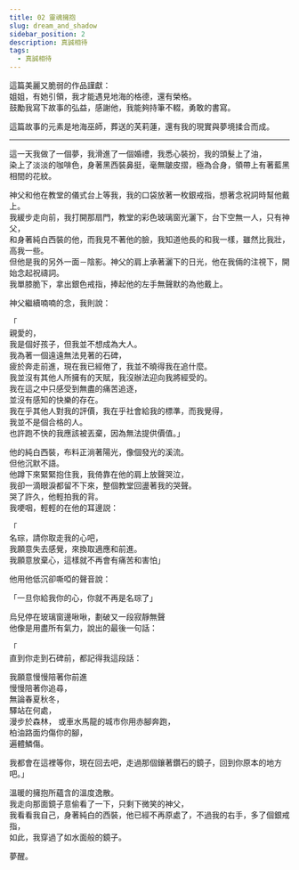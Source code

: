 ```yaml
---
title: 02 靈魂擁抱
slug: dream_and_shadow
sidebar_position: 2
description: 真誠相待
tags:
  - 真誠相待
---
```


這篇美麗又脆弱的作品謹獻：  
姐姐，有她引領，我才能遇見地海的格德，還有榮格。  
鼓勵我寫下故事的弘益，感謝他，我能夠持筆不輟，勇敢的書寫。  

這篇故事的元素是地海巫師，葬送的芙莉蓮，還有我的現實與夢境揉合而成。  

-------------
這⼀天我做了⼀個夢，我滑進了⼀個婚禮，我悉⼼裝扮，我的頭髮上了油，  
染上了淡淡的咖啡⾊，⾝著⿊⻄裝⿐挺，毫無皺⽪摺，極為合⾝，領帶上有著藍⿊相間的花紋。  

神⽗和他在教堂的儀式台上等我，我的⼝袋放著⼀枚銀戒指，想著念祝詞時幫他戴上。  
我緩步走向前，我打開那扇⾨，教堂的彩⾊玻璃窗光灑下，台下空無⼀⼈，只有神⽗，  
和⾝著純⽩⻄裝的他，⽽我見不著他的臉，我知道他長的和我⼀樣，雖然比我壯，⾼我⼀些。  
但他是我的另外一面－陰影。神⽗的肩上承著灑下的⽇光，他在我倆的注視下，開始念起祝禱詞。    
我單膝脆下，拿出銀⾊戒指，捧起他的左⼿無聲默的為他戴上。  

神⽗繼續喃喃的念，我則說：  

「  
親愛的，  
我是個好孩⼦，但我並不想成為⼤⼈。  
我為著⼀個遠遠無法⾒著的⽯碑，  
疲於奔走前進，現在我已經倦了，我並不曉得我在追什麼。  
我並沒有其他⼈所擁有的天賦，我沒辦法迎向我將經受的。  
我在這之中只感受到無盡的痛苦追逐，  
並沒有感知的快樂的存在。  
我在乎其他⼈對我的評價，我在乎社會給我的標準，⽽我覺得，  
我並不是個合格的⼈。  
也許跑不快的我應該被丟棄，因為無法提供價值。」   


他的純⽩⻄裝，布料正淌著陽光，像個發光的溪流。  
但他沉默不語。   
他蹲下來緊緊抱住我，我倚靠在他的肩上放聲哭泣，   
我卻⼀滴眼淚都留不下來，整個教堂回盪著我的哭聲。  
哭了許久，他輕拍我的背。  
我哽咽，輕輕的在他的耳邊説：  

「  
名琮，請你取走我的⼼吧，  
我願意失去感覺，來換取適應和前進。  
我願意放棄⼼，這樣就不再會有痛苦和害怕」  
  
  
他⽤他低沉卻嘶啞的聲⾳說：  

「⼀旦你給我你的⼼，你就不再是名琮了」  

烏兒停在玻璃窗邊啾啾，劃破⼜⼀段寂靜無聲  
他像是⽤盡所有氣⼒，說出的最後⼀句話：  

「  
直到你走到⽯碑前，都記得我這段話：  
  
我願意慢慢陪著你前進  
慢慢陪著你追尋，  
無論春夏秋冬，  
驛站在何處，  
漫步於森林，
或⾞⽔⾺龍的城市你⽤⾚腳奔跑，  
柏油路⾯灼傷你的腳，  
遍體鱗傷。  
  

我都會在這裡等你，現在回去吧，走過那個鑲著鑽⽯的鏡⼦，回到你原本的地⽅吧。」  

溫暖的擁抱所蘊含的溫度逸散。  
我走向那⾯鏡⼦意偷看了⼀下，只剩下微笑的神⽗，  
我看看我⾃⼰，⾝著純⽩的⻄裝，他已經不再原處了，不過我的右⼿，多了個銀戒指，  
如此，我穿過了如⽔⾯般的鏡⼦。  
  
夢醒。  